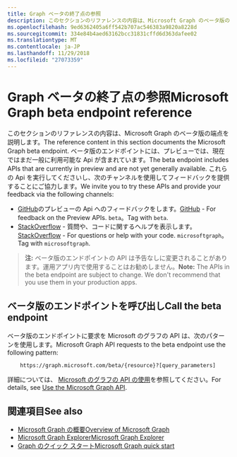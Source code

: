 ```yaml
---
title: Graph ベータの終了点の参照
description: このセクションのリファレンスの内容は、Microsoft Graph のベータ版の端点を説明します。 ベータ版のエンドポイントには、プレビューでは、現在ではまだ一般に利用可能な Api が含まれています。 これらの Api を実行してくださいし、次のチャンネルを使用してフィードバックを提供することにご協力します。
ms.openlocfilehash: 9ed6362405a6ff542b707ac546383a9820a8228d
ms.sourcegitcommit: 334e84b4aed63162bcc31831cffd6d363dafee02
ms.translationtype: MT
ms.contentlocale: ja-JP
ms.lasthandoff: 11/29/2018
ms.locfileid: "27073359"
---
```

# <a name="microsoft-graph-beta-endpoint-reference"></a><span data-ttu-id="16906-105">Graph ベータの終了点の参照</span><span class="sxs-lookup"><span data-stu-id="16906-105">Microsoft Graph beta endpoint reference</span></span>

<span data-ttu-id="16906-106">このセクションのリファレンスの内容は、Microsoft Graph のベータ版の端点を説明します。</span><span class="sxs-lookup"><span data-stu-id="16906-106">The reference content in this section documents the Microsoft Graph beta endpoint.</span></span> <span data-ttu-id="16906-107">ベータ版のエンドポイントには、プレビューでは、現在ではまだ一般に利用可能な Api が含まれています。</span><span class="sxs-lookup"><span data-stu-id="16906-107">The beta endpoint includes APIs that are currently in preview and are not yet generally available.</span></span> <span data-ttu-id="16906-108">これらの Api を実行してくださいし、次のチャンネルを使用してフィードバックを提供することにご協力します。</span><span class="sxs-lookup"><span data-stu-id="16906-108">We invite you to try these APIs and provide your feedback via the following channels:</span></span>

- <span data-ttu-id="16906-109">[GitHub](https://github.com/OfficeDev/microsoft-graph-docs/issues)のプレビューの Api へのフィードバックをします。</span><span class="sxs-lookup"><span data-stu-id="16906-109">[GitHub](https://github.com/OfficeDev/microsoft-graph-docs/issues) - For feedback on the Preview APIs.</span></span> <span data-ttu-id="16906-110">`beta`。</span><span class="sxs-lookup"><span data-stu-id="16906-110">Tag with `beta`.</span></span>
- <span data-ttu-id="16906-111">[StackOverflow](https://stackoverflow.com/questions/tagged/microsoftgraph) - 質問や、コードに関するヘルプを表示します。</span><span class="sxs-lookup"><span data-stu-id="16906-111">[StackOverflow](https://stackoverflow.com/questions/tagged/microsoftgraph) - For questions or help with your code.</span></span> <span data-ttu-id="16906-112">`microsoftgraph`。</span><span class="sxs-lookup"><span data-stu-id="16906-112">Tag with `microsoftgraph`.</span></span>

> <span data-ttu-id="16906-p105">**注:** ベータ版のエンドポイントの API は予告なしに変更されることがあります。運用アプリ内で使用することはお勧めしません。</span><span class="sxs-lookup"><span data-stu-id="16906-p105">**Note:** The APIs in the beta endpoint are subject to change. We don't recommend that you use them in your production apps.</span></span> 

## <a name="call-the-beta-endpoint"></a><span data-ttu-id="16906-115">ベータ版のエンドポイントを呼び出し</span><span class="sxs-lookup"><span data-stu-id="16906-115">Call the beta endpoint</span></span>

<span data-ttu-id="16906-116">ベータ版のエンドポイントに要求を Microsoft のグラフの API は、次のパターンを使用します。</span><span class="sxs-lookup"><span data-stu-id="16906-116">Microsoft Graph API requests to the beta endpoint use the following pattern:</span></span>

```
    https://graph.microsoft.com/beta/{resource}?[query_parameters]
```

<span data-ttu-id="16906-117">詳細については、 [Microsoft のグラフの API の使用](/graph/use-the-api)を参照してください。</span><span class="sxs-lookup"><span data-stu-id="16906-117">For details, see [Use the Microsoft Graph API](/graph/use-the-api).</span></span>

## <a name="see-also"></a><span data-ttu-id="16906-118">関連項目</span><span class="sxs-lookup"><span data-stu-id="16906-118">See also</span></span>

- [<span data-ttu-id="16906-119">Microsoft Graph の概要</span><span class="sxs-lookup"><span data-stu-id="16906-119">Overview of Microsoft Graph</span></span>](/graph/overview)
- [<span data-ttu-id="16906-120">Microsoft Graph Explorer</span><span class="sxs-lookup"><span data-stu-id="16906-120">Microsoft Graph Explorer</span></span>](https://developer.microsoft.com/graph/graph-explorer)
- [<span data-ttu-id="16906-121">Graph のクイック スタート</span><span class="sxs-lookup"><span data-stu-id="16906-121">Microsoft Graph quick start</span></span>](https://developer.microsoft.com/graph/quick-start)

